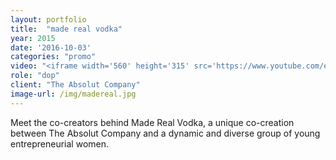 ```yaml
---
layout: portfolio
title:  "made real vodka"
year: 2015
date: '2016-10-03'
categories: "promo"
video: "<iframe width='560' height='315' src='https://www.youtube.com/embed/L-ZUGh2up7g' frameborder='0' allowfullscreen></iframe>"
role: "dop"
client: "The Absolut Company"
image-url: /img/madereal.jpg
---
```


Meet the co-creators behind Made Real Vodka, a unique co-creation between The Absolut Company and a dynamic and diverse group of young entrepreneurial women.
